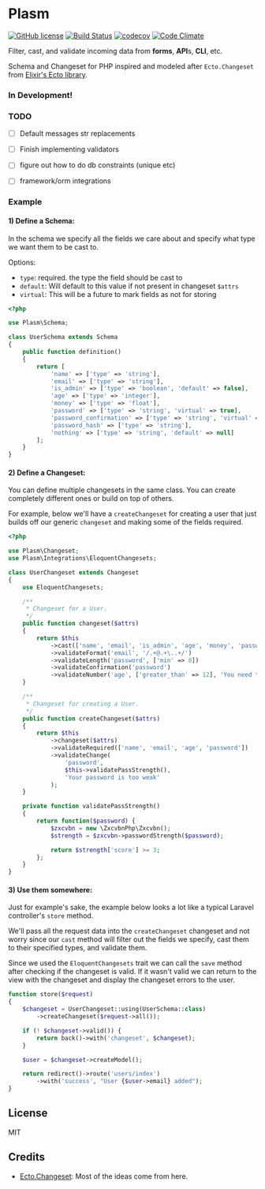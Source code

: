 # Plasm

[![GitHub license](https://img.shields.io/badge/license-MIT-blue.svg)](https://raw.githubusercontent.com/ryanwinchester/plasm/master/LICENSE)
 [![Build Status](https://travis-ci.org/ryanwinchester/plasm.svg?branch=master)](https://travis-ci.org/ryanwinchester/plasm)
 [![codecov](https://codecov.io/gh/ryanwinchester/plasm/branch/master/graph/badge.svg)](https://codecov.io/gh/ryanwinchester/plasm)
 [![Code Climate](https://codeclimate.com/github/ryanwinchester/plasm/badges/gpa.svg)](https://codeclimate.com/github/ryanwinchester/plasm)

Filter, cast, and validate incoming data from **forms**, **API**s, **CLI**, etc.

Schema and Changeset for PHP inspired and modeled after `Ecto.Changeset` from [Elixir's Ecto library](https://hexdocs.pm/ecto/Ecto.Changeset.html).

### In Development!


### TODO

- [ ] Default messages str replacements
- [ ] Finish implementing validators
- [ ] figure out how to do db constraints (unique etc)
- [ ] framework/orm integrations


### Example

#### 1) Define a Schema:

In the schema we specify all the fields we care about and specify what type
we want them to be cast to.

Options:

- `type`: required. the type the field should be cast to
- `default`: Will default to this value if not present in changeset `$attrs`
- `virtual`: This will be a future to mark fields as not for storing

```php
<?php

use Plasm\Schema;

class UserSchema extends Schema
{
    public function definition()
    {
        return [
            'name' => ['type' => 'string'],
            'email' => ['type' => 'string'],
            'is_admin' => ['type' => 'boolean', 'default' => false],
            'age' => ['type' => 'integer'],
            'money' => ['type' => 'float'],
            'password' => ['type' => 'string', 'virtual' => true],
            'password_confirmation' => ['type' => 'string', 'virtual' => true],
            'password_hash' => ['type' => 'string'],
            'nothing' => ['type' => 'string', 'default' => null]
        ];
    }
}
```

#### 2) Define a Changeset:

You can define multiple changesets in the same class. You can create completely different ones or build on top of others.

For example, below we'll have a `createChangeset` for creating a user that just builds off our generic `changeset` and
making some of the fields required.

```php
<?php

use Plasm\Changeset;
use Plasm\Integrations\EloquentChangesets;

class UserChangeset extends Changeset
{
    use EloquentChangesets;

    /**
     * Changeset for a User.
     */
    public function changeset($attrs)
    {
        return $this
            ->cast(['name', 'email', 'is_admin', 'age', 'money', 'password', 'nothing'])
            ->validateFormat('email', '/.+@.+\..+/')
            ->validateLength('password', ['min' => 8])
            ->validateConfirmation('password')
            ->validateNumber('age', ['greater_than' => 12], 'You need to be at least 13');
    }

    /**
     * Changeset for creating a User.
     */
    public function createChangeset($attrs)
    {
        return $this
            ->changeset($attrs)
            ->validateRequired(['name', 'email', 'age', 'password'])
            ->validateChange(
                'password',
                $this->validatePassStrength(),
                'Your password is too weak'
            );
    }

    private function validatePassStrength()
    {
        return function($password) {
            $zxcvbn = new \ZxcvbnPhp\Zxcvbn();
            $strength = $zxcvbn->passwordStrength($password);

            return $strength['score'] >= 3;
        };
    }
}
```

#### 3) Use them somewhere:

Just for example's sake, the example below looks a lot like a typical Laravel controller's
`store` method.

We'll pass all the request data into the `createChangeset` changeset and
not worry since our `cast` method will filter out the fields we specify, cast them
to their specified types, and validate them.

Since we used the `EloquentChangesets` trait we can call the `save` method after checking
if the changeset is valid. If it wasn't valid we can return to the view with the changeset
and display the changeset errors to the user.

```php
function store($request)
{
    $changeset = UserChangeset::using(UserSchema::class)
        ->createChangeset($request->all());

    if (! $changeset->valid()) {
        return back()->with('changeset', $changeset);
    }

    $user = $changeset->createModel();

    return redirect()->route('users/index')
        ->with('success', "User {$user->email} added");
}
```

## License

MIT

## Credits

- [Ecto.Changeset](https://hexdocs.pm/ecto/Ecto.Changeset.html): Most of the ideas come from here.
